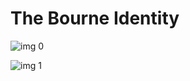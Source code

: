 # The Bourne Identity

![img 0](https://i.imgur.com/txbsaw4.jpg)

![img 1](https://i.imgur.com/t2mCsRi.png)

